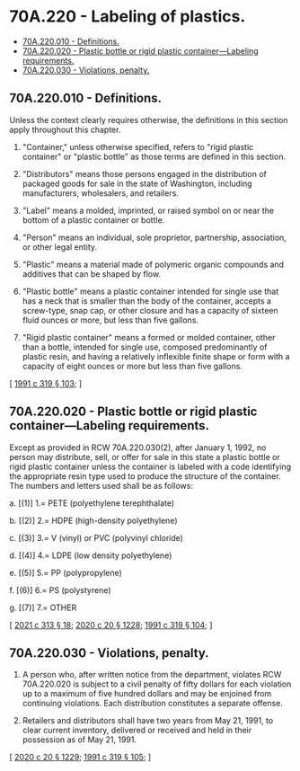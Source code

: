 # 70A.220 - Labeling of plastics.
* [70A.220.010 - Definitions.](#70a220010---definitions)
* [70A.220.020 - Plastic bottle or rigid plastic container—Labeling requirements.](#70a220020---plastic-bottle-or-rigid-plastic-containerlabeling-requirements)
* [70A.220.030 - Violations, penalty.](#70a220030---violations-penalty)
## 70A.220.010 - Definitions.
Unless the context clearly requires otherwise, the definitions in this section apply throughout this chapter.

1. "Container," unless otherwise specified, refers to "rigid plastic container" or "plastic bottle" as those terms are defined in this section.

2. "Distributors" means those persons engaged in the distribution of packaged goods for sale in the state of Washington, including manufacturers, wholesalers, and retailers.

3. "Label" means a molded, imprinted, or raised symbol on or near the bottom of a plastic container or bottle.

4. "Person" means an individual, sole proprietor, partnership, association, or other legal entity.

5. "Plastic" means a material made of polymeric organic compounds and additives that can be shaped by flow.

6. "Plastic bottle" means a plastic container intended for single use that has a neck that is smaller than the body of the container, accepts a screw-type, snap cap, or other closure and has a capacity of sixteen fluid ounces or more, but less than five gallons.

7. "Rigid plastic container" means a formed or molded container, other than a bottle, intended for single use, composed predominantly of plastic resin, and having a relatively inflexible finite shape or form with a capacity of eight ounces or more but less than five gallons.

\[ [1991 c 319 § 103](https://lawfilesext.leg.wa.gov/biennium/1991-92/Pdf/Bills/Session%20Laws/Senate/5591-S2.SL.pdf?cite=1991%20c%20319%20§%20103); \]

## 70A.220.020 - Plastic bottle or rigid plastic container—Labeling requirements.
Except as provided in RCW 70A.220.030(2), after January 1, 1992, no person may distribute, sell, or offer for sale in this state a plastic bottle or rigid plastic container unless the container is labeled with a code identifying the appropriate resin type used to produce the structure of the container. The numbers and letters used shall be as follows:

a. [(1)] 1.= PETE (polyethylene terephthalate)

   b. [(2)] 2.= HDPE (high-density polyethylene)

   c. [(3)] 3.= V (vinyl) or PVC (polyvinyl chloride)

   d. [(4)] 4.= LDPE (low density polyethylene)

   e. [(5)] 5.= PP (polypropylene)

   f. [(6)] 6.= PS (polystyrene)

   g. [(7)] 7.= OTHER

\[ [2021 c 313 § 18](https://lawfilesext.leg.wa.gov/biennium/2021-22/Pdf/Bills/Session%20Laws/Senate/5022-S2.SL.pdf?cite=2021%20c%20313%20§%2018); [2020 c 20 § 1228](https://lawfilesext.leg.wa.gov/biennium/2019-20/Pdf/Bills/Session%20Laws/House/2246-S.SL.pdf?cite=2020%20c%2020%20§%201228); [1991 c 319 § 104](https://lawfilesext.leg.wa.gov/biennium/1991-92/Pdf/Bills/Session%20Laws/Senate/5591-S2.SL.pdf?cite=1991%20c%20319%20§%20104); \]

## 70A.220.030 - Violations, penalty.
1. A person who, after written notice from the department, violates RCW 70A.220.020 is subject to a civil penalty of fifty dollars for each violation up to a maximum of five hundred dollars and may be enjoined from continuing violations. Each distribution constitutes a separate offense.

2. Retailers and distributors shall have two years from May 21, 1991, to clear current inventory, delivered or received and held in their possession as of May 21, 1991.

\[ [2020 c 20 § 1229](https://lawfilesext.leg.wa.gov/biennium/2019-20/Pdf/Bills/Session%20Laws/House/2246-S.SL.pdf?cite=2020%20c%2020%20§%201229); [1991 c 319 § 105](https://lawfilesext.leg.wa.gov/biennium/1991-92/Pdf/Bills/Session%20Laws/Senate/5591-S2.SL.pdf?cite=1991%20c%20319%20§%20105); \]

